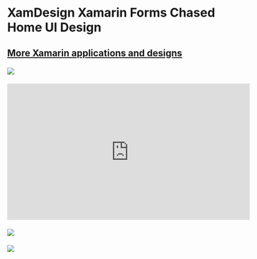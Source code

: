 # XamDesign Xamarin Forms Chased Home UI Design 
<h2><a href="https://codecanyon.net/user/xamdesign/portfolio">More Xamarin applications and designs</a></p></2>
<p> <img border="0" src="https://imgur.com/kGhz1q9.png"></p>
<iframe width="560" height="315" src="https://www.youtube.com/embed/lt-w_uqNTz8" frameborder="0" allow="accelerometer; autoplay; encrypted-media; gyroscope; picture-in-picture" allowfullscreen></iframe>
<p> <img border="0" src="https://imgur.com/dl2PqEW.png"></p>
<p> <img border="0" src="https://imgur.com/KaLArTV.png"></p>

